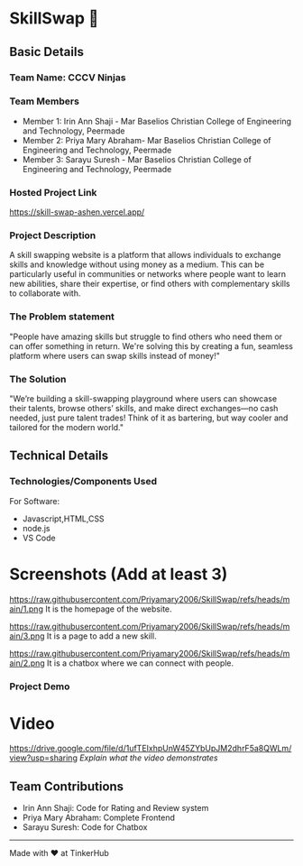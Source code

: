 # SkillSwap 🎯


## Basic Details
### Team Name: CCCV Ninjas


### Team Members
- Member 1: Irin Ann Shaji - Mar Baselios Christian College of Engineering and Technology, Peermade
- Member 2: Priya Mary Abraham- Mar Baselios Christian College of Engineering and Technology, Peermade
- Member 3: Sarayu Suresh - Mar Baselios Christian College of Engineering and Technology, Peermade

### Hosted Project Link
https://skill-swap-ashen.vercel.app/

### Project Description
A skill swapping website is a platform that allows individuals to exchange skills and knowledge without using money as a medium. This can be particularly useful in communities or networks where people want to learn new abilities, share their expertise, or find others with complementary skills to collaborate with.

### The Problem statement
"People have amazing skills but struggle to find others who need them or can offer something in return. We're solving this by creating a fun, seamless platform where users can swap skills instead of money!"

### The Solution
"We’re building a skill-swapping playground where users can showcase their talents, browse others’ skills, and make direct exchanges—no cash needed, just pure talent trades! Think of it as bartering, but way cooler and tailored for the modern world."

## Technical Details
### Technologies/Components Used
For Software:
- Javascript,HTML,CSS
- node.js
- VS Code

# Screenshots (Add at least 3)
https://raw.githubusercontent.com/Priyamary2006/SkillSwap/refs/heads/main/1.png
It is the homepage of the website.

https://raw.githubusercontent.com/Priyamary2006/SkillSwap/refs/heads/main/3.png
It is a page to add a new skill.

https://raw.githubusercontent.com/Priyamary2006/SkillSwap/refs/heads/main/2.png
It is a chatbox where we can connect with people. 

### Project Demo
# Video
https://drive.google.com/file/d/1ufTEIxhpUnW45ZYbUpJM2dhrF5a8QWLm/view?usp=sharing
*Explain what the video demonstrates*

## Team Contributions
- Irin Ann Shaji: Code for Rating and Review system
- Priya Mary Abraham: Complete Frontend
- Sarayu Suresh: Code for Chatbox

---
Made with ❤️ at TinkerHub
